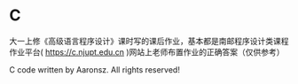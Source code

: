 # C
大一上修《高级语言程序设计》课时写的课后作业，基本都是南邮程序设计类课程作业平台( https://c.njupt.edu.cn )网站上老师布置作业的正确答案（仅供参考）

C code written by Aaronsz. All rights reserved!

